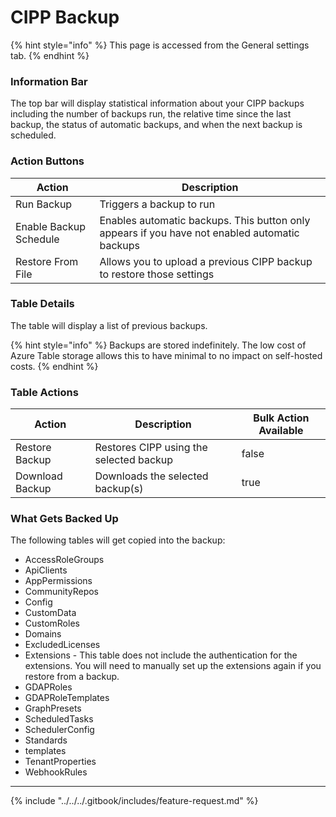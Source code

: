 # CIPP Backup

{% hint style="info" %}
This page is accessed from the General settings tab.
{% endhint %}

### Information Bar

The top bar will display statistical information about your CIPP backups including the number of backups run, the relative time since the last backup, the status of automatic backups, and when the next backup is scheduled.

### Action Buttons

| Action                 | Description                                                                                   |
| ---------------------- | --------------------------------------------------------------------------------------------- |
| Run Backup             | Triggers a backup to run                                                                      |
| Enable Backup Schedule | Enables automatic backups. This button only appears if you have not enabled automatic backups |
| Restore From File      | Allows you to upload a previous CIPP backup to restore those settings                         |

### Table Details

The table will display a list of previous backups.

{% hint style="info" %}
Backups are stored indefinitely. The low cost of Azure Table storage allows this to have minimal to no impact on self-hosted costs.
{% endhint %}

### Table Actions

<table><thead><tr><th>Action</th><th>Description</th><th data-type="checkbox">Bulk Action Available</th></tr></thead><tbody><tr><td>Restore Backup</td><td>Restores CIPP using the selected backup</td><td>false</td></tr><tr><td>Download Backup</td><td>Downloads the selected backup(s)</td><td>true</td></tr></tbody></table>

### What Gets Backed Up

The following tables will get copied into the backup:

* AccessRoleGroups
* ApiClients
* AppPermissions
* CommunityRepos
* Config
* CustomData
* CustomRoles
* Domains
* ExcludedLicenses
* Extensions - This table does not include the authentication for the extensions. You will need to manually set up the extensions again if you restore from a backup.
* GDAPRoles
* GDAPRoleTemplates
* GraphPresets
* ScheduledTasks
* SchedulerConfig
* Standards
* templates
* TenantProperties
* WebhookRules

***

{% include "../../../.gitbook/includes/feature-request.md" %}
